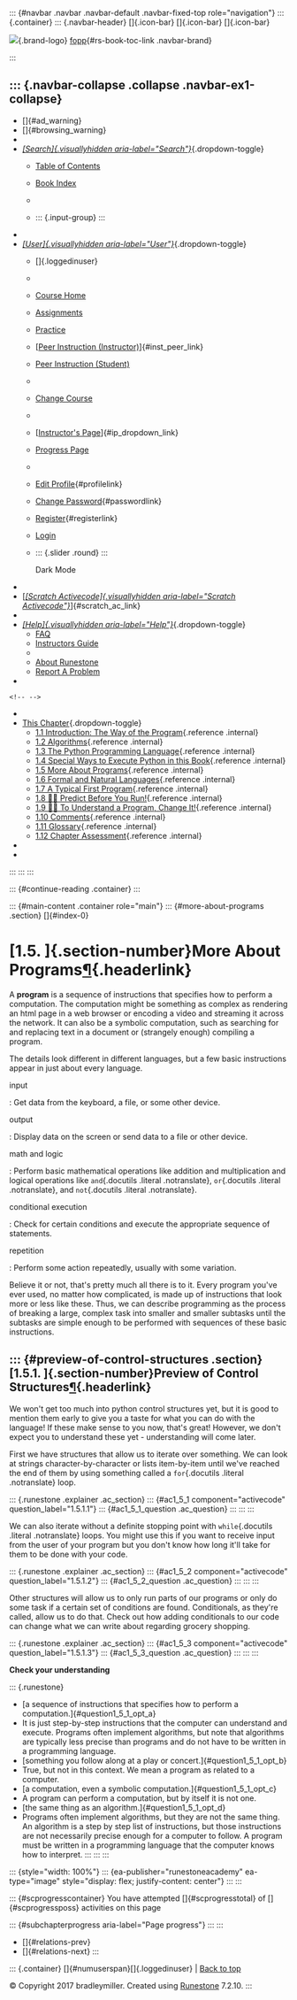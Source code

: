 ::: {#navbar .navbar .navbar-default .navbar-fixed-top role="navigation"}
::: {.container}
::: {.navbar-header}
[]{.icon-bar} []{.icon-bar} []{.icon-bar}

<div>

[![](../_static/img/RAIcon.png)](/runestone/default/user/login){.brand-logo}
[fopp](../index.html){#rs-book-toc-link .navbar-brand}

</div>
:::

::: {.navbar-collapse .collapse .navbar-ex1-collapse}
-   
-   []{#ad_warning}
-   []{#browsing_warning}
-   
-   [*[Search]{.visuallyhidden
    aria-label="Search"}*](#){.dropdown-toggle}
    -   [Table of Contents](../index.html)

    -   [Book Index](../genindex.html)

    -   

    -   ::: {.input-group}
        :::
-   
-   [*[User]{.visuallyhidden aria-label="User"}*](#){.dropdown-toggle}
    -   []{.loggedinuser}

    -   

    -   [Course Home](/ns/course/index)

    -   [Assignments](/assignment/student/chooseAssignment)

    -   [Practice](/runestone/assignments/practice)

    -   [[Peer Instruction
        (Instructor)](/runestone/peer/instructor.html)]{#inst_peer_link}

    -   [Peer Instruction (Student)](/runestone/peer/student.html)

    -   

    -   [Change Course](/runestone/default/courses)

    -   

    -   [[Instructor\'s
        Page](/runestone/admin/index)]{#ip_dropdown_link}

    -   [Progress Page](/runestone/dashboard/studentreport)

    -   

    -   [Edit Profile](/runestone/default/user/profile){#profilelink}

    -   [Change
        Password](/runestone/default/user/change_password){#passwordlink}

    -   [Register](/runestone/default/user/register){#registerlink}

    -   [Login](#)

    -   ::: {.slider .round}
        :::

        Dark Mode
-   
-   [[*[Scratch Activecode]{.visuallyhidden
    aria-label="Scratch Activecode"}*](javascript:runestoneComponents.popupScratchAC())]{#scratch_ac_link}
-   
-   [*[Help]{.visuallyhidden aria-label="Help"}*](#){.dropdown-toggle}
    -   [FAQ](http://runestoneinteractive.org/pages/faq.html)
    -   [Instructors Guide](https://guide.runestone.academy)
    -   
    -   [About Runestone](http://runestoneinteractive.org)
    -   [Report A
        Problem](/runestone/default/reportabug?course=fopp&page=MoreAboutPrograms)
-   

```{=html}
<!-- -->
```
-   
-   [This Chapter](../index.html){.dropdown-toggle}
    -   [1.1 Introduction: The Way of the
        Program](intro-TheWayoftheProgram.html){.reference .internal}
    -   [1.2 Algorithms](Algorithms.html){.reference .internal}
    -   [1.3 The Python Programming
        Language](ThePythonProgrammingLanguage.html){.reference
        .internal}
    -   [1.4 Special Ways to Execute Python in this
        Book](SpecialWaystoExecutePythoninthisBook.html){.reference
        .internal}
    -   [1.5 More About Programs](MoreAboutPrograms.html){.reference
        .internal}
    -   [1.6 Formal and Natural
        Languages](FormalandNaturalLanguages.html){.reference .internal}
    -   [1.7 A Typical First
        Program](ATypicalFirstProgram.html){.reference .internal}
    -   [1.8 👩‍💻 Predict Before You
        Run!](WPPredictBeforeYouRun.html){.reference .internal}
    -   [1.9 👩‍💻 To Understand a Program, Change
        It!](WPToUnderstandaProgramChangeIt.html){.reference .internal}
    -   [1.10 Comments](Comments.html){.reference .internal}
    -   [1.11 Glossary](Glossary.html){.reference .internal}
    -   [1.12 Chapter Assessment](Exercises.html){.reference .internal}
-   
-   
:::
:::
:::

::: {#continue-reading .container}
:::

::: {#main-content .container role="main"}
::: {#more-about-programs .section}
[]{#index-0}

[1.5. ]{.section-number}More About Programs[¶](#more-about-programs "Permalink to this heading"){.headerlink}
=============================================================================================================

A **program** is a sequence of instructions that specifies how to
perform a computation. The computation might be something as complex as
rendering an html page in a web browser or encoding a video and
streaming it across the network. It can also be a symbolic computation,
such as searching for and replacing text in a document or (strangely
enough) compiling a program.

The details look different in different languages, but a few basic
instructions appear in just about every language.

input

:   Get data from the keyboard, a file, or some other device.

output

:   Display data on the screen or send data to a file or other device.

math and logic

:   Perform basic mathematical operations like addition and
    multiplication and logical operations like `and`{.docutils .literal
    .notranslate}, `or`{.docutils .literal .notranslate}, and
    `not`{.docutils .literal .notranslate}.

conditional execution

:   Check for certain conditions and execute the appropriate sequence of
    statements.

repetition

:   Perform some action repeatedly, usually with some variation.

Believe it or not, that's pretty much all there is to it. Every program
you've ever used, no matter how complicated, is made up of instructions
that look more or less like these. Thus, we can describe programming as
the process of breaking a large, complex task into smaller and smaller
subtasks until the subtasks are simple enough to be performed with
sequences of these basic instructions.

::: {#preview-of-control-structures .section}
[1.5.1. ]{.section-number}Preview of Control Structures[¶](#preview-of-control-structures "Permalink to this heading"){.headerlink}
-----------------------------------------------------------------------------------------------------------------------------------

We won't get too much into python control structures yet, but it is good
to mention them early to give you a taste for what you can do with the
language! If these make sense to you now, that's great! However, we
don't expect you to understand these yet - understanding will come
later.

First we have structures that allow us to iterate over something. We can
look at strings character-by-character or lists item-by-item until we've
reached the end of them by using something called a `for`{.docutils
.literal .notranslate} loop.

::: {.runestone .explainer .ac_section}
::: {#ac1_5_1 component="activecode" question_label="1.5.1.1"}
::: {#ac1_5_1_question .ac_question}
:::
:::
:::

We can also iterate without a definite stopping point with
`while`{.docutils .literal .notranslate} loops. You might use this if
you want to receive input from the user of your program but you don't
know how long it'll take for them to be done with your code.

::: {.runestone .explainer .ac_section}
::: {#ac1_5_2 component="activecode" question_label="1.5.1.2"}
::: {#ac1_5_2_question .ac_question}
:::
:::
:::

Other structures will allow us to only run parts of our programs or only
do some task if a certain set of conditions are found. Conditionals, as
they're called, allow us to do that. Check out how adding conditionals
to our code can change what we can write about regarding grocery
shopping.

::: {.runestone .explainer .ac_section}
::: {#ac1_5_3 component="activecode" question_label="1.5.1.3"}
::: {#ac1_5_3_question .ac_question}
:::
:::
:::

**Check your understanding**

::: {.runestone}
-   [a sequence of instructions that specifies how to perform a
    computation.]{#question1_5_1_opt_a}
-   It is just step-by-step instructions that the computer can
    understand and execute. Programs often implement algorithms, but
    note that algorithms are typically less precise than programs and do
    not have to be written in a programming language.
-   [something you follow along at a play or
    concert.]{#question1_5_1_opt_b}
-   True, but not in this context. We mean a program as related to a
    computer.
-   [a computation, even a symbolic computation.]{#question1_5_1_opt_c}
-   A program can perform a computation, but by itself it is not one.
-   [the same thing as an algorithm.]{#question1_5_1_opt_d}
-   Programs often implement algorithms, but they are not the same
    thing. An algorithm is a step by step list of instructions, but
    those instructions are not necessarily precise enough for a computer
    to follow. A program must be written in a programming language that
    the computer knows how to interpret.
:::
:::
:::

::: {style="width: 100%"}
::: {ea-publisher="runestoneacademy" ea-type="image" style="display: flex; justify-content: center"}
:::
:::

::: {#scprogresscontainer}
You have attempted []{#scprogresstotal} of []{#scprogressposs}
activities on this page

::: {#subchapterprogress aria-label="Page progress"}
:::
:::

-   [[](SpecialWaystoExecutePythoninthisBook.html)]{#relations-prev}
-   [[](FormalandNaturalLanguages.html)]{#relations-next}
:::

::: {.container}
[]{#numuserspan}[]{.loggedinuser} \| [Back to top](#)

© Copyright 2017 bradleymiller. Created using
[Runestone](http://runestoneinteractive.org/) 7.2.10.
:::
